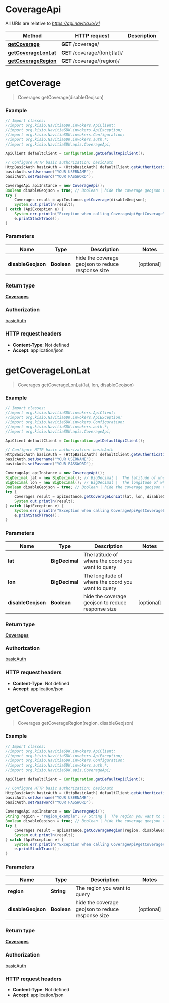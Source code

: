 # CoverageApi

All URIs are relative to *https://api.navitia.io/v1*

Method | HTTP request | Description
------------- | ------------- | -------------
[**getCoverage**](CoverageApi.md#getCoverage) | **GET** /coverage/ | 
[**getCoverageLonLat**](CoverageApi.md#getCoverageLonLat) | **GET** /coverage/{lon};{lat}/ | 
[**getCoverageRegion**](CoverageApi.md#getCoverageRegion) | **GET** /coverage/{region}/ | 


<a name="getCoverage"></a>
# **getCoverage**
> Coverages getCoverage(disableGeojson)



### Example
```java
// Import classes:
//import org.kisio.NavitiaSDK.invokers.ApiClient;
//import org.kisio.NavitiaSDK.invokers.ApiException;
//import org.kisio.NavitiaSDK.invokers.Configuration;
//import org.kisio.NavitiaSDK.invokers.auth.*;
//import org.kisio.NavitiaSDK.apis.CoverageApi;

ApiClient defaultClient = Configuration.getDefaultApiClient();

// Configure HTTP basic authorization: basicAuth
HttpBasicAuth basicAuth = (HttpBasicAuth) defaultClient.getAuthentication("basicAuth");
basicAuth.setUsername("YOUR USERNAME");
basicAuth.setPassword("YOUR PASSWORD");

CoverageApi apiInstance = new CoverageApi();
Boolean disableGeojson = true; // Boolean | hide the coverage geojson to reduce response size
try {
    Coverages result = apiInstance.getCoverage(disableGeojson);
    System.out.println(result);
} catch (ApiException e) {
    System.err.println("Exception when calling CoverageApi#getCoverage");
    e.printStackTrace();
}
```

### Parameters

Name | Type | Description  | Notes
------------- | ------------- | ------------- | -------------
 **disableGeojson** | **Boolean**| hide the coverage geojson to reduce response size | [optional]

### Return type

[**Coverages**](Coverages.md)

### Authorization

[basicAuth](../README.md#basicAuth)

### HTTP request headers

 - **Content-Type**: Not defined
 - **Accept**: application/json

<a name="getCoverageLonLat"></a>
# **getCoverageLonLat**
> Coverages getCoverageLonLat(lat, lon, disableGeojson)



### Example
```java
// Import classes:
//import org.kisio.NavitiaSDK.invokers.ApiClient;
//import org.kisio.NavitiaSDK.invokers.ApiException;
//import org.kisio.NavitiaSDK.invokers.Configuration;
//import org.kisio.NavitiaSDK.invokers.auth.*;
//import org.kisio.NavitiaSDK.apis.CoverageApi;

ApiClient defaultClient = Configuration.getDefaultApiClient();

// Configure HTTP basic authorization: basicAuth
HttpBasicAuth basicAuth = (HttpBasicAuth) defaultClient.getAuthentication("basicAuth");
basicAuth.setUsername("YOUR USERNAME");
basicAuth.setPassword("YOUR PASSWORD");

CoverageApi apiInstance = new CoverageApi();
BigDecimal lat = new BigDecimal(); // BigDecimal |  The latitude of where the coord you want to query
BigDecimal lon = new BigDecimal(); // BigDecimal |  The longitude of where the coord you want to query
Boolean disableGeojson = true; // Boolean | hide the coverage geojson to reduce response size
try {
    Coverages result = apiInstance.getCoverageLonLat(lat, lon, disableGeojson);
    System.out.println(result);
} catch (ApiException e) {
    System.err.println("Exception when calling CoverageApi#getCoverageLonLat");
    e.printStackTrace();
}
```

### Parameters

Name | Type | Description  | Notes
------------- | ------------- | ------------- | -------------
 **lat** | **BigDecimal**|  The latitude of where the coord you want to query |
 **lon** | **BigDecimal**|  The longitude of where the coord you want to query |
 **disableGeojson** | **Boolean**| hide the coverage geojson to reduce response size | [optional]

### Return type

[**Coverages**](Coverages.md)

### Authorization

[basicAuth](../README.md#basicAuth)

### HTTP request headers

 - **Content-Type**: Not defined
 - **Accept**: application/json

<a name="getCoverageRegion"></a>
# **getCoverageRegion**
> Coverages getCoverageRegion(region, disableGeojson)



### Example
```java
// Import classes:
//import org.kisio.NavitiaSDK.invokers.ApiClient;
//import org.kisio.NavitiaSDK.invokers.ApiException;
//import org.kisio.NavitiaSDK.invokers.Configuration;
//import org.kisio.NavitiaSDK.invokers.auth.*;
//import org.kisio.NavitiaSDK.apis.CoverageApi;

ApiClient defaultClient = Configuration.getDefaultApiClient();

// Configure HTTP basic authorization: basicAuth
HttpBasicAuth basicAuth = (HttpBasicAuth) defaultClient.getAuthentication("basicAuth");
basicAuth.setUsername("YOUR USERNAME");
basicAuth.setPassword("YOUR PASSWORD");

CoverageApi apiInstance = new CoverageApi();
String region = "region_example"; // String |  The region you want to query
Boolean disableGeojson = true; // Boolean | hide the coverage geojson to reduce response size
try {
    Coverages result = apiInstance.getCoverageRegion(region, disableGeojson);
    System.out.println(result);
} catch (ApiException e) {
    System.err.println("Exception when calling CoverageApi#getCoverageRegion");
    e.printStackTrace();
}
```

### Parameters

Name | Type | Description  | Notes
------------- | ------------- | ------------- | -------------
 **region** | **String**|  The region you want to query |
 **disableGeojson** | **Boolean**| hide the coverage geojson to reduce response size | [optional]

### Return type

[**Coverages**](Coverages.md)

### Authorization

[basicAuth](../README.md#basicAuth)

### HTTP request headers

 - **Content-Type**: Not defined
 - **Accept**: application/json

